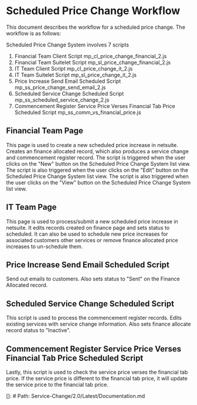 Scheduled Price Change Workflow
===============================
This document describes the workflow for a scheduled price change. The workflow is as follows:

Scheduled Price Change System involves 7 scripts
1. Financial Team Client Script
    mp_cl_price_change_financial_2.js
2. Financial Team Suitelet Script
    mp_sl_price_change_financial_2.js
3. IT Team Client Script
    mp_cl_price_change_it_2.js
4. IT Team Suitelet Script
    mp_sl_price_change_it_2.js
5. Price Increase Send Email Scheduled Script
    mp_ss_price_change_send_email_2.js
6. Scheduled Service Change Scheduled Script
    mp_ss_scheduled_service_change_2.js
7. Commencement Register Service Price Verses Financial Tab Price Scheduled Script
    mp_ss_comm_vs_financial_price.js

Financial Team Page
----------------------------

This page is used to create a new scheduled price increase in netsuite. Creates an finance allocated record, which also produces a service change and commencement register record. The script is triggered when the user clicks on the "New" button on the Scheduled Price Change System list view. The script is also triggered when the user clicks on the "Edit" button on the Scheduled Price Change System list view. The script is also triggered when the user clicks on the "View" button on the Scheduled Price Change System list view.


IT Team Page
----------------------------

This page is used to process/submit a new scheduled price increase in netsuite. It edits records created on finance page and sets status to scheduled. It can also be used to schedule new price increases for associated customers other services or remove finance allocated price increases to un-schedule them.

Price Increase Send Email Scheduled Script
----------------------------
Send out emails to customers. Also sets status to "Sent" on the Finance Allocated record.


Scheduled Service Change Scheduled Script
----------------------------
This script is used to process the commencement register records. Edits existing services with service change information. Also sets finance allocate record status to "Inactive".

Commencement Register Service Price Verses Financial Tab Price Scheduled Script
----------------------------

Lastly, this script is used to check the service price verses the financial tab price. If the service price is different to the financial tab price, it will update the service price to the financial tab price.

[]: # Path: Service-Change/2.0/Latest/Documentation.md